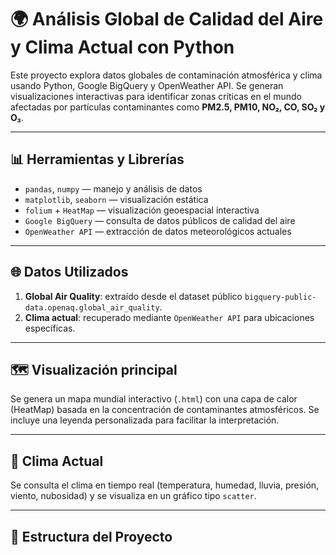 
# 🌍 Análisis Global de Calidad del Aire y Clima Actual con Python

Este proyecto explora datos globales de contaminación atmosférica y clima usando Python, Google BigQuery y OpenWeather API. Se generan visualizaciones interactivas para identificar zonas críticas en el mundo afectadas por partículas contaminantes como **PM2.5, PM10, NO₂, CO, SO₂ y O₃**.

---

## 📊 Herramientas y Librerías

- `pandas`, `numpy` — manejo y análisis de datos
- `matplotlib`, `seaborn` — visualización estática
- `folium` + `HeatMap` — visualización geoespacial interactiva
- `Google BigQuery` — consulta de datos públicos de calidad del aire
- `OpenWeather API` — extracción de datos meteorológicos actuales

---

## 🌐 Datos Utilizados

1. **Global Air Quality**: extraído desde el dataset público `bigquery-public-data.openaq.global_air_quality`.
2. **Clima actual**: recuperado mediante `OpenWeather API` para ubicaciones específicas.

---

## 🗺️ Visualización principal

Se genera un mapa mundial interactivo (`.html`) con una capa de calor (HeatMap) basada en la concentración de contaminantes atmosféricos. Se incluye una leyenda personalizada para facilitar la interpretación.

---

## 🧪 Clima Actual

Se consulta el clima en tiempo real (temperatura, humedad, lluvia, presión, viento, nubosidad) y se visualiza en un gráfico tipo `scatter`.

---

## 📂 Estructura del Proyecto

